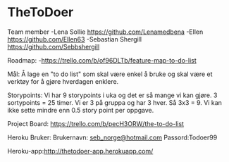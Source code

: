 # TheToDoer

Team member
-Lena Sollie https://github.com/Lenamedbena
-Ellen https://github.com/Ellen63
-Sebastian Shergill https://github.com/Sebbshergill

Roadmap: -https://trello.com/b/of96DLTb/feature-map-to-do-list

Mål: 
Å lage en "to do list"  som skal være enkel å bruke og skal være et verktøy for å gjøre hverdagen enklere.

Storypoints:
Vi har 9 storypoints i uka og det er så mange vi kan gjøre. 3 sortypoints = 25 timer. Vi er 3 på gruppa og har 3 hver.
Så 3x3 = 9. Vi kan ikke sette mindre enn 0.5 story point per oppgave. 

Project Board:
https://trello.com/b/pecH3ORW/the-to-do-list

Heroku Bruker:
Brukernavn: seb_norge@hotmail.com
Passord:Todoer99

Heroku-app:http://thetodoer-app.herokuapp.com/
